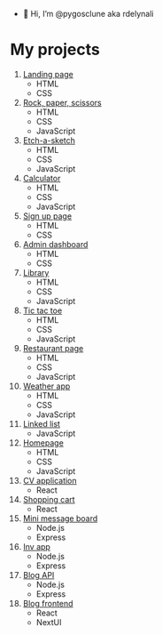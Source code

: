 - 👋 Hi, I’m @pygosclune aka rdelynali

# My projects

1. [Landing page](https://github.com/pygosclune/landing-page)
    - HTML
    - CSS
2. [Rock, paper, scissors](https://github.com/pygosclune/js-rock-paper)
    - HTML
    - CSS
    - JavaScript
3. [Etch-a-sketch](https://github.com/pygosclune/etch-a-sketch-page)
    - HTML
    - CSS
    - JavaScript
4. [Calculator](https://github.com/pygosclune/js-calculator)
    - HTML
    - CSS
    - JavaScript
5. [Sign up page](https://github.com/pygosclune/sign-up-form-page)
    - HTML
    - CSS
6. [Admin dashboard](https://github.com/pygosclune/admin-dashboard-page)
    - HTML
    - CSS
7. [Library](https://github.com/pygosclune/js-library-page)
    - HTML
    - CSS
    - JavaScript
8. [Tic tac toe](https://github.com/pygosclune/js-tic-tac-toe)
    - HTML
    - CSS
    - JavaScript
9. [Restaurant page](https://github.com/pygosclune/restaurant-page)
    - HTML
    - CSS
    - JavaScript
10. [Weather app](https://github.com/pygosclune/js-weather-app)
    - HTML
    - CSS
    - JavaScript
11. [Linked list](https://github.com/pygosclune/js-linked-list)
    - JavaScript
12. [Homepage](https://github.com/pygosclune/homepage)
    - HTML
    - CSS
    - JavaScript
13. [CV application]()
    - React
14. [Shopping cart]()
    - React
15. [Mini message board]()
    - Node.js
    - Express
16. [Inv app]()
    - Node.js
    - Express
17. [Blog API]()
    - Node.js
    - Express
18. [Blog frontend]()
    - React
    - NextUI
